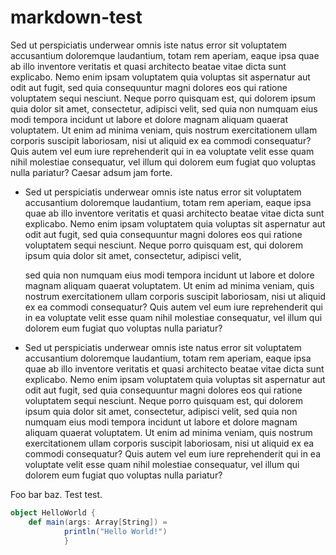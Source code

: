 # markdown-test

Sed ut perspiciatis underwear omnis iste natus error sit voluptatem
accusantium doloremque laudantium, totam rem aperiam, eaque ipsa quae
ab illo inventore veritatis et quasi architecto beatae vitae dicta
sunt explicabo. Nemo enim ipsam voluptatem quia voluptas sit
aspernatur aut odit aut fugit, sed quia consequuntur magni dolores eos
qui ratione voluptatem sequi nesciunt. Neque porro quisquam est, qui
dolorem ipsum quia dolor sit amet, consectetur, adipisci velit, sed
quia non numquam eius modi tempora incidunt ut labore et dolore magnam
aliquam quaerat voluptatem. Ut enim ad minima veniam, quis nostrum
exercitationem ullam corporis suscipit laboriosam, nisi ut aliquid
ex ea commodi consequatur? Quis autem vel eum iure reprehenderit qui
in ea voluptate velit esse quam nihil molestiae consequatur, vel illum
qui dolorem eum fugiat quo voluptas nulla pariatur? Caesar adsum jam forte. 

* Sed ut perspiciatis underwear omnis iste natus error sit voluptatem
  accusantium doloremque laudantium, totam rem aperiam, eaque ipsa
  quae ab illo inventore veritatis et quasi architecto beatae vitae
  dicta sunt explicabo. Nemo enim ipsam voluptatem quia voluptas sit
  aspernatur aut odit aut fugit, sed quia consequuntur magni dolores
  eos qui ratione voluptatem sequi nesciunt. Neque porro quisquam est,
  qui dolorem ipsum quia dolor sit amet, consectetur, adipisci velit,
  
  sed quia non numquam eius modi tempora incidunt ut labore et dolore
  magnam aliquam quaerat voluptatem. Ut enim ad minima veniam, quis
  nostrum exercitationem ullam corporis suscipit laboriosam, nisi ut
  aliquid ex ea commodi consequatur? Quis autem vel eum iure
  reprehenderit qui in ea voluptate velit esse quam nihil molestiae
  consequatur, vel illum qui dolorem eum fugiat quo voluptas nulla
  pariatur?
* Sed ut perspiciatis underwear omnis iste natus error sit voluptatem
  accusantium doloremque laudantium, totam rem aperiam, eaque ipsa
  quae ab illo inventore veritatis et quasi architecto beatae vitae
  dicta sunt explicabo. Nemo enim ipsam voluptatem quia voluptas sit
  aspernatur aut odit aut fugit, sed quia consequuntur magni dolores
  eos qui ratione voluptatem sequi nesciunt. Neque porro quisquam est,
  qui dolorem ipsum quia dolor sit amet, consectetur, adipisci velit,
  sed quia non numquam eius modi tempora incidunt ut labore et dolore
  magnam aliquam quaerat voluptatem. Ut enim ad minima veniam, quis
  nostrum exercitationem ullam corporis suscipit laboriosam, nisi ut
  aliquid ex ea commodi consequatur? Quis autem vel eum iure
  reprehenderit qui in ea voluptate velit esse quam nihil molestiae
  consequatur, vel illum qui dolorem eum fugiat quo voluptas nulla
  pariatur?

Foo bar baz. Test test.

```scala
object HelloWorld {
    def main(args: Array[String]) =
	        println("Hello World!")
			}
```
